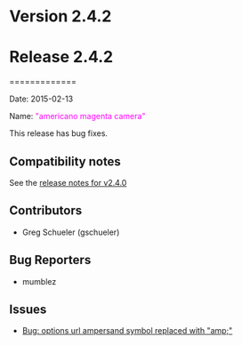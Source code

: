 # Version 2.4.2



# Release 2.4.2
=============

Date: 2015-02-13

Name: <span style="color: magenta"><span class="glyphicon glyphicon-camera"></span> "americano magenta camera"</span>

This release has bug fixes.

## Compatibility notes

See the [release notes for v2.4.0](http://rundeck.org/2.4.0/history/version-2.4.0.html)

## Contributors

* Greg Schueler (gschueler)

## Bug Reporters

* mumblez

## Issues

* [Bug: options url ampersand symbol replaced with "amp;"](https://github.com/rundeck/rundeck/issues/1101)
